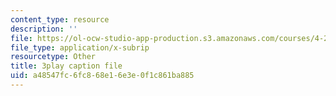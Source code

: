 ```yaml
---
content_type: resource
description: ''
file: https://ol-ocw-studio-app-production.s3.amazonaws.com/courses/4-241j-theory-of-city-form-spring-2013/a48547fc6fc868e16e3e0f1c861ba885_urE_22UEO_8.srt
file_type: application/x-subrip
resourcetype: Other
title: 3play caption file
uid: a48547fc-6fc8-68e1-6e3e-0f1c861ba885
---
```

